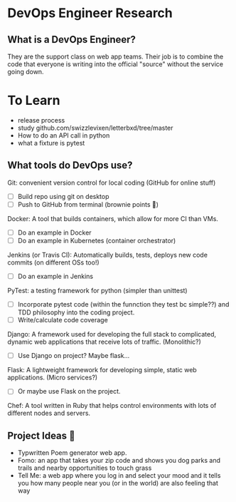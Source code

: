 # DevOps Engineer Research

## What is a DevOps Engineer?

They are the support class on web app teams. Their job is to combine the code that everyone is writing into the official "source" without the service going down. 



# To Learn

* release process
* study github.com/swizzlevixen/letterbxd/tree/master
* How to do an API call in python
* what a fixture is pytest


## What tools do DevOps use?

Git: convenient version control for local coding (GitHub for online stuff)
- [ ] Build repo using git on desktop
- [ ] Push to GitHub from terminal (brownie points 🍰)

Docker: A tool that builds containers, which allow for more CI than VMs. 
- [ ] Do an example in Docker
- [ ] Do an example in Kubernetes (container orchestrator)

Jenkins (or Travis CI): Automatically builds, tests, deploys new code commits (on different OSs too!)
- [ ] Do an example in Jenkins

PyTest: a testing framework for python (simpler than unittest)
- [ ] Incorporate pytest code (within the funnction they test bc simple??) and TDD philosophy into the coding project.
- [ ] Write/calculate code coverage

Django: A framework used for developing the full stack to complicated, dynamic web applications that receive lots of traffic. (Monolithic?)
- [ ] Use Django on project? Maybe flask…

Flask: A lightweight framework for developing simple, static web applications. (Micro services?)
- [ ] Or maybe use Flask on the project. 

Chef: A tool written in Ruby that helps control environments with lots of different nodes and servers. 

## Project Ideas 🤖
* Typwritten Poem generator web app. 
* Fomo: an app that takes your zip code and shows you dog parks and trails and nearby opportunities to touch grass
* Tell Me: a web app where you log in and select your mood and it tells you how many people near you (or in the world) are also feeling that way



